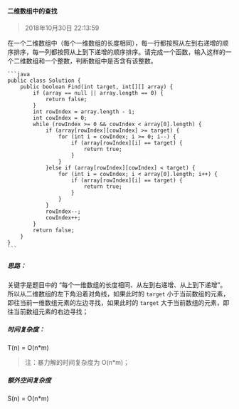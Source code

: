 ####  二维数组中的查找

> 2018年10月30日 22:13:59

在一个二维数组中（每个一维数组的长度相同），每一行都按照从左到右递增的顺序排序，每一列都按照从上到下递增的顺序排序。请完成一个函数，输入这样的一个二维数组和一个整数，判断数组中是否含有该整数。

	```java
	public class Solution {
	    public boolean Find(int target, int[][] array) {
			if (array == null || array.length == 0) {
				return false;
			}		
			int rowIndex = array.length - 1;
			int cowIndex = 0;
			while (rowIndex >= 0 && cowIndex < array[0].length) {
				if (array[rowIndex][cowIndex] >= target) {
					for (int i = cowIndex; i >= 0; i--) {
						if (array[rowIndex][i] == target) {
							return true;
						}
					}
				}else if (array[rowIndex][cowIndex] < target) {
					for (int i = cowIndex; i < array[0].length; i++) {
						if (array[rowIndex][i] == target) {
							return true;
						}
					}
				}
				rowIndex--;
				cowIndex++;
			}
			return false;
		}
	}
	```

##### 思路：

关键字是题目中的 “每个一维数组的长度相同、从左到右递增、从上到下递增”。所以从二维数组的左下角沿着对角线，如果此时的 `target` 小于当前数组的元素，即往当前一维数组元素的左边寻找，如果此时的 `target` 大于当前数组的元素，即往当前数组元素的右边寻找；

##### 时间复杂度：
T(n) = O(n*m) 
> 注：暴力解的时间复杂度为 O(n*m)；

##### 额外空间复杂度
S(n) =  O(n*m)

